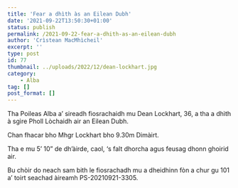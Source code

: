 ```yaml
---
title: 'Fear a dhìth às an Eilean Dubh'
date: '2021-09-22T13:50:30+01:00'
status: publish
permalink: /2021-09-22-fear-a-dhith-as-an-eilean-dubh
author: 'Crìstean MacMhìcheil'
excerpt: ''
type: post
id: 77
thumbnail: ../uploads/2022/12/dean-lockhart.jpg
category:
    - Alba
tag: []
post_format: []
---
```

Tha Poileas Alba a’ sireadh fiosrachaidh mu Dean Lockhart, 36, a tha a dhìth à sgìre Pholl Lòchaidh air an Eilean Dubh.

Chan fhacar bho Mhgr Lockhart bho 9.30m Dimàirt.

Tha e mu 5’ 10” de dh’àirde, caol, ‘s falt dhorcha agus feusag dhonn ghoirid air.

Bu chòir do neach sam bith le fiosrachadh mu a dheidhinn fòn a chur gu 101 a’ toirt seachad àireamh PS-20210921-3305.